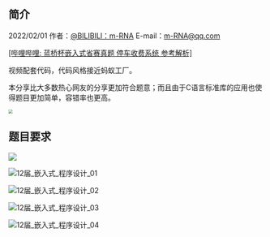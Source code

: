 ## 简介

2022/02/01  作者：[@BILIBILI：m-RNA](https://space.bilibili.com/41224928  "@BILIBILI：m-RNA 个人主页")    E-mail：m-RNA@qq.com      

[[哔哩哔哩: 蓝桥杯嵌入式省赛真题 停车收费系统 参考解析]](https://www.bilibili.com/video/BV1L3411E7xC)

视频配套代码，代码风格接近蚂蚁工厂。

本分享比大多数热心网友的分享更加符合题意；而且由于C语言标准库的应用也使得题目更加简单，容错率也更高。

<img src="E:\RNA_LanQiaoCup_Code\Doc\image\蓝桥杯嵌入式_视频封面.jpg" style="zoom: 50%;" />



## 题目要求

![](E:\RNA_LanQiaoCup_Code\Doc\2021_1st\12届_嵌入式_程序设计_00.png)

![12届_嵌入式_程序设计_01](E:\RNA_LanQiaoCup_Code\Doc\2021_1st\12届_嵌入式_程序设计_01.png)

![12届_嵌入式_程序设计_02](E:\RNA_LanQiaoCup_Code\Doc\2021_1st\12届_嵌入式_程序设计_02.png)

![12届_嵌入式_程序设计_03](E:\RNA_LanQiaoCup_Code\Doc\2021_1st\12届_嵌入式_程序设计_03.png)

![12届_嵌入式_程序设计_04](E:\RNA_LanQiaoCup_Code\Doc\2021_1st\12届_嵌入式_程序设计_04.png)
